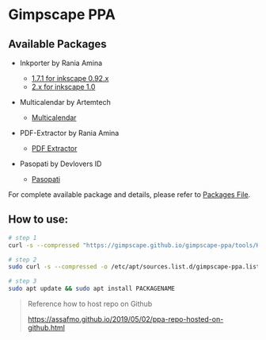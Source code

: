 # Gimpscape PPA

## Available Packages

- Inkporter by Rania Amina 
  
  - [1.7.1 for inkscape 0.92.x](tools/inkporter_1.7.1_amd64.deb)
  - [2.x for inkscape 1.0](tools/inkporter_2.4.5_amd64.deb)

- Multicalendar by Artemtech
  
  - [Multicalendar](tools/multicalendar_1.2.1_amd64.deb)

- PDF-Extractor by Rania Amina
  
  - [PDF Extractor](tools/pdf-extractor_2.1.1_amd64.deb)

- Pasopati by Devlovers ID
  
  - [Pasopati](tools/pasopati_1.7.7_amd64.deb)

For complete available package and details, please refer to [Packages File](tools/Packages).

## How to use:

```bash
# step 1
curl -s --compressed "https://gimpscape.github.io/gimpscape-ppa/tools/KEY.gpg" | sudo apt-key add -

# step 2
sudo curl -s --compressed -o /etc/apt/sources.list.d/gimpscape-ppa.list "https://gimpscape.github.io/gimpscape-ppa/tools/gimpscape-ppa.list"

# step 3
sudo apt update && sudo apt install PACKAGENAME
```



>  Reference how to host repo on Github
> 
> https://assafmo.github.io/2019/05/02/ppa-repo-hosted-on-github.html
